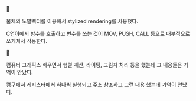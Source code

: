 🤯 

물체의 노말벡터를 이용해서 stylized rendering를 사용했다.

C언어에서 함수를 호출하고 변수를 쓰는 것이 MOV, PUSH, CALL 등으로 내부적으로 쪼개져서 작동한다.


🤔 

컴퓨터 그래픽스 배우면서 행렬 계산, 라이팅, 그림자 처리 등을 했는데 그 내용들은 기억이 안났다.

컴구에서 레지스터에서 하나씩 실행되고 주소 참조하고 그런 내용 했는데 기억이 안났다.
